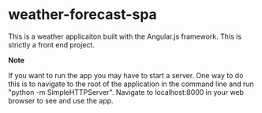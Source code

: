 # weather-forecast-spa

This is a weather applicaiton built with the Angular.js framework. This is strictly a front end project.

****************Note****************

If you want to run the app you may have to start a server.
One way to do this is to navigate to the root of the application in the command line and  run "python -m  SimpleHTTPServer". Navigate to localhost:8000 in your web browser to see and use the app.
